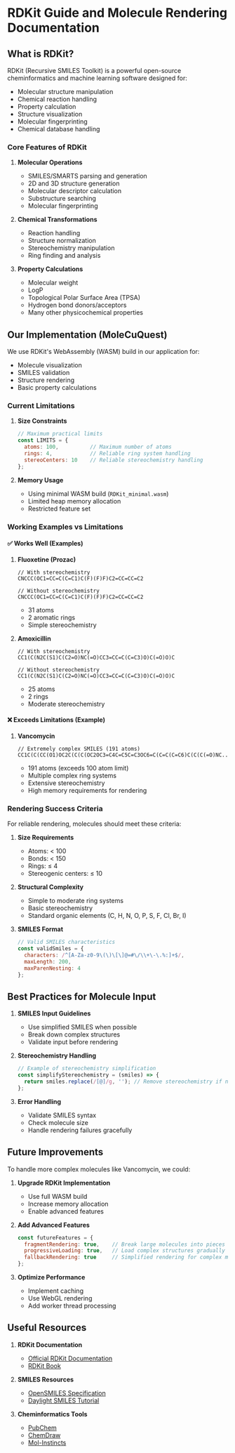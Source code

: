 # RDKit Guide and Molecule Rendering Documentation

## What is RDKit?

RDKit (Recursive SMILES Toolkit) is a powerful open-source cheminformatics and machine learning software designed for:
- Molecular structure manipulation
- Chemical reaction handling
- Property calculation
- Structure visualization
- Molecular fingerprinting
- Chemical database handling

### Core Features of RDKit

1. **Molecular Operations**
   - SMILES/SMARTS parsing and generation
   - 2D and 3D structure generation
   - Molecular descriptor calculation
   - Substructure searching
   - Molecular fingerprinting

2. **Chemical Transformations**
   - Reaction handling
   - Structure normalization
   - Stereochemistry manipulation
   - Ring finding and analysis

3. **Property Calculations**
   - Molecular weight
   - LogP
   - Topological Polar Surface Area (TPSA)
   - Hydrogen bond donors/acceptors
   - Many other physicochemical properties

## Our Implementation (MoleCuQuest)

We use RDKit's WebAssembly (WASM) build in our application for:
- Molecule visualization
- SMILES validation
- Structure rendering
- Basic property calculations

### Current Limitations

1. **Size Constraints**
   ```javascript
   // Maximum practical limits
   const LIMITS = {
     atoms: 100,          // Maximum number of atoms
     rings: 4,            // Reliable ring system handling
     stereoCenters: 10    // Reliable stereochemistry handling
   };
   ```

2. **Memory Usage**
   - Using minimal WASM build (`RDKit_minimal.wasm`)
   - Limited heap memory allocation
   - Restricted feature set

### Working Examples vs Limitations

#### ✅ Works Well (Examples)

1. **Fluoxetine (Prozac)**
   ```
   // With stereochemistry
   CNCCC(OC1=CC=C(C=C1)C(F)(F)F)C2=CC=CC=C2
   
   // Without stereochemistry
   CNCCC(OC1=CC=C(C=C1)C(F)(F)F)C2=CC=CC=C2
   ```
   - 31 atoms
   - 2 aromatic rings
   - Simple stereochemistry

2. **Amoxicillin**
   ```
   // With stereochemistry
   CC1(C(N2C(S1)C(C2=O)NC(=O)CC3=CC=C(C=C3)O)C(=O)O)C
   
   // Without stereochemistry
   CC1(C(N2C(S1)C(C2=O)NC(=O)CC3=CC=C(C=C3)O)C(=O)O)C
   ```
   - 25 atoms
   - 2 rings
   - Moderate stereochemistry

#### ❌ Exceeds Limitations (Example)

1. **Vancomycin**
   ```
   // Extremely complex SMILES (191 atoms)
   CC1C(C(CC(O1)OC2C(C(C(OC2OC3=C4C=C5C=C3OC6=C(C=C(C=C6)C(C(C(=O)NC...
   ```
   - 191 atoms (exceeds 100 atom limit)
   - Multiple complex ring systems
   - Extensive stereochemistry
   - High memory requirements for rendering

### Rendering Success Criteria

For reliable rendering, molecules should meet these criteria:

1. **Size Requirements**
   - Atoms: < 100
   - Bonds: < 150
   - Rings: ≤ 4
   - Stereogenic centers: ≤ 10

2. **Structural Complexity**
   - Simple to moderate ring systems
   - Basic stereochemistry
   - Standard organic elements (C, H, N, O, P, S, F, Cl, Br, I)

3. **SMILES Format**
   ```javascript
   // Valid SMILES characteristics
   const validSmiles = {
     characters: /^[A-Za-z0-9\(\)\[\]@=#\/\\+\-\.%:]+$/,
     maxLength: 200,
     maxParenNesting: 4
   };
   ```

## Best Practices for Molecule Input

1. **SMILES Input Guidelines**
   - Use simplified SMILES when possible
   - Break down complex structures
   - Validate input before rendering

2. **Stereochemistry Handling**
   ```javascript
   // Example of stereochemistry simplification
   const simplifyStereochemistry = (smiles) => {
     return smiles.replace(/[@]/g, ''); // Remove stereochemistry if needed
   };
   ```

3. **Error Handling**
   - Validate SMILES syntax
   - Check molecule size
   - Handle rendering failures gracefully

## Future Improvements

To handle more complex molecules like Vancomycin, we could:

1. **Upgrade RDKit Implementation**
   - Use full WASM build
   - Increase memory allocation
   - Enable advanced features

2. **Add Advanced Features**
   ```javascript
   const futureFeatures = {
     fragmentRendering: true,    // Break large molecules into pieces
     progressiveLoading: true,   // Load complex structures gradually
     fallbackRendering: true     // Simplified rendering for complex molecules
   };
   ```

3. **Optimize Performance**
   - Implement caching
   - Use WebGL rendering
   - Add worker thread processing

## Useful Resources

1. **RDKit Documentation**
   - [Official RDKit Documentation](https://www.rdkit.org/docs/)
   - [RDKit Book](https://www.rdkit.org/docs/RDKit_Book.html)

2. **SMILES Resources**
   - [OpenSMILES Specification](http://opensmiles.org/opensmiles.html)
   - [Daylight SMILES Tutorial](https://www.daylight.com/dayhtml_tutorials/languages/smiles/)

3. **Cheminformatics Tools**
   - [PubChem](https://pubchem.ncbi.nlm.nih.gov/)
   - [ChemDraw](https://chemistry.meta.stackexchange.com/questions/3044/how-to-draw-a-lewis-structure-in-chemdraw)
   - [Mol-Instincts](https://www.molinstincts.com/)
